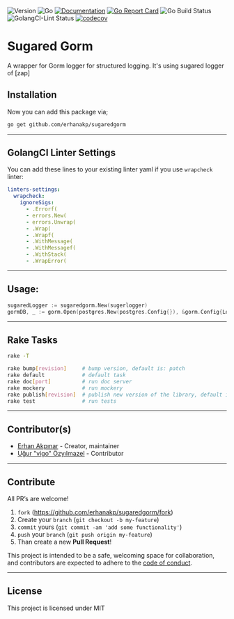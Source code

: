 ![Version](https://img.shields.io/badge/version-1.0.0-orange.svg)
![Go](https://img.shields.io/github/go-mod/go-version/erhanakp/sugaredgorm)
[![Documentation](https://godoc.org/github.com/erhanakp/sugaredgorm?status.svg)](https://pkg.go.dev/github.com/erhanakp/sugaredgorm)
[![Go Report Card](https://goreportcard.com/badge/github.com/erhanakp/sugaredgorm)](https://goreportcard.com/report/github.com/erhanakp/sugaredgorm)
![Go Build Status](https://github.com/erhanakp/sugaredgorm/actions/workflows/go.yml/badge.svg)
![GolangCI-Lint Status](https://github.com/erhanakp/sugaredgorm/actions/workflows/golang-lint.yml/badge.svg)
[![codecov](https://codecov.io/gh/erhanakp/sugaredgorm/branch/main/graph/badge.svg?token=BTVK8VKVZM)](https://codecov.io/gh/erhanakp/sugaredgorm)

# Sugared Gorm

A wrapper for Gorm logger for structured logging. It's using sugared logger of [zap]

## Installation

Now you can add this package via;

```bash
go get github.com/erhanakp/sugaredgorm
```

---

## GolangCI Linter Settings

You can add these lines to your existing linter yaml if you use `wrapcheck` linter:

```yaml
linters-settings:
  wrapcheck:
    ignoreSigs:
      - .Errorf(
      - errors.New(
      - errors.Unwrap(
      - .Wrap(
      - .Wrapf(
      - .WithMessage(
      - .WithMessagef(
      - .WithStack(
      - .WrapError(
```

---


## Usage:
  

```go
sugaredLogger := sugaredgorm.New(sugerlogger)
gormDB, _ := gorm.Open(postgres.New(postgres.Config{}), &gorm.Config{Logger: sugaredLogger})
```

---
## Rake Tasks

```bash
rake -T

rake bump[revision]     # bump version, default is: patch
rake default            # default task
rake doc[port]          # run doc server
rake mockery            # run mockery
rake publish[revision]  # publish new version of the library, default is: patch
rake test               # run tests
```

---

 
## Contributor(s)

* [Erhan Akpınar](https://github.com/erhanakp) - Creator, maintainer
* [Uğur "vigo" Özyılmazel](https://github.com/vigo) - Contributor

---

## Contribute

All PR’s are welcome!

1. `fork` (https://github.com/erhanakp/sugaredgorm/fork)
1. Create your `branch` (`git checkout -b my-feature`)
1. `commit` yours (`git commit -am 'add some functionality'`)
1. `push` your `branch` (`git push origin my-feature`)
1. Than create a new **Pull Request**!

This project is intended to be a safe, welcoming space for collaboration, and
contributors are expected to adhere to the [code of conduct][coc].

---

## License

This project is licensed under MIT

[coc]: https://github.com/erhanakp/sugaredgorm/blob/main/CODE_OF_CONDUCT.md